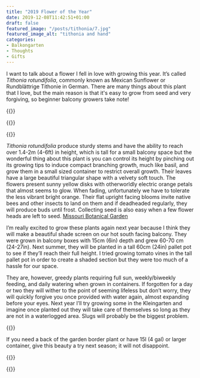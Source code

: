 ```yaml
---
title: "2019 Flower of the Year"
date: 2019-12-08T11:42:51+01:00
draft: false
featured_image: "/posts/tithonia/7.jpg"
featured_image_alt: "tithonia and hand"
categories:
- Balkongarten
- Thoughts
- Gifts
---
```

I want to talk about a flower I fell in love with growing this year. It’s called *Tithonia rotundifolia*, commonly known as Mexican Sunflower or Rundblättrige Tithonie in German. There are many things about this plant that I love, but the main reason is that it's easy to grow from seed and very forgiving, so beginner balcony growers take note!

{{<lazy-img src="1.jpg" alt="tithonia" caption="First bloom opening up for the season">}}

{{<lazy-img src="2.jpg" alt="fresh tithonia" width="300" class="alignright" caption="Fresh electric orange bloom">}}

{{<lazy-img src="5.jpg" alt="older tithonia" width="300" class="alignright" caption="Bumblebee on fading bloom">}}

*Tithonia rotundifolia* produce sturdy stems and have the ability to reach over 1.4-2m (4-6ft) in height, which is tall for a small balcony space but the wonderful thing about this plant is you can control its height by pinching out its growing tips to induce compact branching growth, much like basil, and grow them in a small sized container to restrict overall growth. Their leaves have a large beautiful triangular shape with a velvety soft touch. The flowers present sunny yellow disks with otherworldly electric orange petals that almost seems to glow. When fading, unfortunately we have to tolerate the less vibrant bright orange. Their flat upright facing blooms invite native bees and other insects to land on them and if deadheaded regularly, they will produce buds until frost. Collecting seed is also easy when a few flower heads are left to seed.
[Missouri Botanical Garden](http://www.missouribotanicalgarden.org/PlantFinder/PlantFinderDetails.aspx?kempercode=b763)

I’m really excited to grow these plants again next year because I think they will make a beautiful shade screen on our hot south facing balcony. They were grown in balcony boxes with 15cm (6in) depth and grew 60-70 cm (24-27in). Next summer, they will be planted in a tall 60cm (24in) pallet pot to see if they’ll reach their full height. I tried growing tomato vines in the tall pallet pot in order to create a shaded section but they were too much of a hassle for our space.

They are, however, greedy plants requiring full sun, weekly/biweekly feeding, and daily watering when grown in containers. If forgotten for a day or two they will wither to the point of seeming lifeless but don’t worry, they will quickly forgive you once provided with water again, almost expanding before your eyes. Next year I’ll try growing some in the Kleingarten and imagine once planted out they will take care of themselves so long as they are not in a waterlogged area. Slugs will probably be the biggest problem.

{{<lazy-img src="00.jpg" alt="tithonia" caption="Me forgetting to water the seedlings one day but they perked up a few hours later">}}

If you need a back of the garden border plant or have 15l (4 gal) or larger container, give this beauty a try next season; it will not disappoint.

{{<lazy-img src="8.jpg" alt="tithonia">}}

{{<lazy-img src="3.jpg" alt="tithonia at sunset">}}
